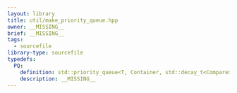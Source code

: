 ```yaml
---
layout: library
title: util/make_priority_queue.hpp
owner: __MISSING__
brief: __MISSING__
tags:
  - sourcefile
library-type: sourcefile
typedefs:
  PQ:
    definition: std::priority_queue<T, Container, std::decay_t<Compare>>
    description: __MISSING__
---
```

